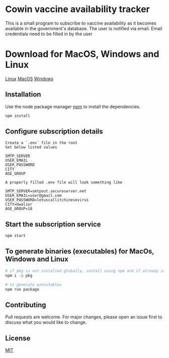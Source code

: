 # Cowin vaccine availability tracker

This is a small program to subscribe to vaccine availability as it becomes available in the government's database. The user is notified via email. Email credentials need to be filled in by the user

# Download for MacOS, Windows and Linux
[Linux](https://drive.google.com/file/d/1AL65JV1_FSxtDQpa7sR8eEsXFsQih9tw/view?usp=sharing)
[MacOS](https://drive.google.com/file/d/1OzoGy-cgyxnTxtBOSCEhezEe6kUJOqER/view?usp=sharing)
[Windows](https://drive.google.com/file/d/1-0gOUUCQgUfXyKoomGhnz3Wq2mEKaWcT/view?usp=sharing)

## Installation

Use the node package manager [npm](https://nodejs.org) to install the dependencies.

```bash
npm install
```

## Configure subscription details

```text
Create a `.env` file in the root
Set below listed values

SMTP_SERVER
USER_EMAIL
USER_PASSWORD
CITY
AGE_GROUP

A properly filled .env file will look something like

SMTP_SERVER=smtpout.secureserver.net
USER_EMAIL=user@gmail.com
USER_PASSWORD=letuscallitchinesevirus
CITY=Gwalior
AGE_GROUP=18

```

## Start the subscription service

```bash
npm start
```

## To generate binaries (executables) for MacOs, Windows and Linux

```bash
# if pkg is not installed globally, install using npm and if already installed ignore command below
npm i -g pkg

# to generate executables
npm run package
```

## Contributing

Pull requests are welcome. For major changes, please open an issue first to discuss what you would like to change.

## License

[MIT](https://choosealicense.com/licenses/mit)

